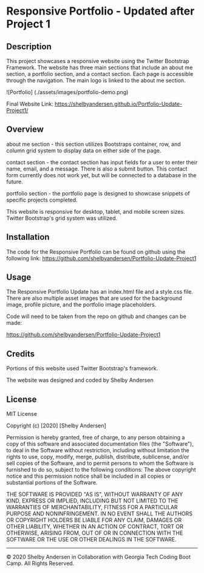 # Responsive Portfolio - Updated after Project 1

## Description

This project showcases a responsive website using the Twitter Bootstrap Framework. The website has three main sections that include an about me section, a portfolio section, and a contact section. Each page is accessible through the navigation. The main logo is linked to the about me section.

![Portfolio] (./assets/images/portfolio-demo.png)

Final Website Link: https://shelbyandersen.github.io/Portfolio-Update-Project1/

## Overview

about me section - this section utilizes Bootstraps container, row, and column grid system to display data on either side of the page.

contact section - the contact section has input fields for a user to enter their name, email, and a message. There is also a submit button. This contact form currently does not work yet, but will be connected to a database in the future.

portfolio section - the portfolio page is designed to showcase snippets of specific projects completed.

This website is responsive for desktop, tablet, and mobile screen sizes. Twitter Bootstrap's grid system was utilized.

## Installation

The code for the Responsive Portfolio can be found on github using the following link: https://github.com/shelbyandersen/Portfolio-Update-Project1

## Usage

The Responsive Portfolio Update has an index.html file and a style.css file. There are also multiple asset images that are used for the background image, profile picture, and the portfolio image placeholders.

Code will need to be taken from the repo on github and changes can be made:

https://github.com/shelbyandersen/Portfolio-Update-Project1

## Credits

Portions of this website used Twitter Bootstrap's framework.

The website was designed and coded by Shelby Andersen

## License

MIT License

Copyright (c) [2020] [Shelby Andersen]

Permission is hereby granted, free of charge, to any person obtaining a copy of this software and associated documentation files (the "Software"), to deal in the Software without restriction, including without limitation the rights to use, copy, modify, merge, publish, distribute, sublicense, and/or sell copies of the Software, and to permit persons to whom the Software is furnished to do so, subject to the following conditions: The above copyright notice and this permission notice shall be included in all copies or substantial portions of the Software.

THE SOFTWARE IS PROVIDED "AS IS", WITHOUT WARRANTY OF ANY KIND, EXPRESS OR IMPLIED, INCLUDING BUT NOT LIMITED TO THE WARRANTIES OF MERCHANTABILITY, FITNESS FOR A PARTICULAR PURPOSE AND NONINFRINGEMENT. IN NO EVENT SHALL THE AUTHORS OR COPYRIGHT HOLDERS BE LIABLE FOR ANY CLAIM, DAMAGES OR OTHER LIABILITY, WHETHER IN AN ACTION OF CONTRACT, TORT OR OTHERWISE, ARISING FROM, OUT OF OR IN CONNECTION WITH THE SOFTWARE OR THE USE OR OTHER DEALINGS IN THE SOFTWARE.

---

© 2020 Shelby Andersen in Collaboration with Georgia Tech Coding Boot Camp. All Rights Reserved.
